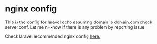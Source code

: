 # nginx config
This is the config for laravel echo assuming domain is domain.com
check server.conf. Let me n=know if there is any problem by reporting issue.

Check laravel recommended nginx config [here.](https://laravel.com/docs/8.x/deployment#nginx)

